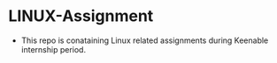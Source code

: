 # LINUX-Assignment
* This repo is conataining Linux related assignments during Keenable internship period.
